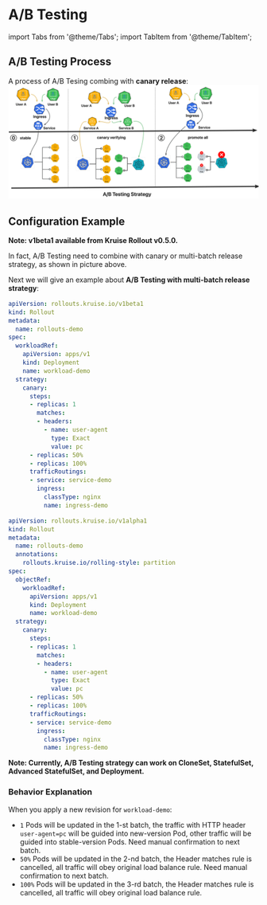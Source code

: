 # A/B Testing

import Tabs from '@theme/Tabs';
import TabItem from '@theme/TabItem';

## A/B Testing Process
A process of A/B Tesing combing with **canary release**:
![ab](../../static/img/rollouts/ab-testing.jpg)


## Configuration Example

**Note: v1beta1 available from Kruise Rollout v0.5.0.**

In fact, A/B Testing need to combine with canary or multi-batch release strategy, as shown in picture above.

Next we will give an example about **A/B Testing with multi-batch release strategy**:

<Tabs>
  <TabItem value="v1beta1" label="v1beta1" default>

```YAML
apiVersion: rollouts.kruise.io/v1beta1
kind: Rollout
metadata:
  name: rollouts-demo
spec:
  workloadRef:
    apiVersion: apps/v1
    kind: Deployment
    name: workload-demo
  strategy:
    canary:
      steps:
      - replicas: 1
        matches:
        - headers:
          - name: user-agent
            type: Exact
            value: pc
      - replicas: 50%
      - replicas: 100%
      trafficRoutings:
      - service: service-demo
        ingress:
          classType: nginx
          name: ingress-demo
```

  </TabItem>
  <TabItem value="v1alpha1" label="v1alpha1">

```YAML
apiVersion: rollouts.kruise.io/v1alpha1
kind: Rollout
metadata:
  name: rollouts-demo
  annotations:
    rollouts.kruise.io/rolling-style: partition
spec:
  objectRef:
    workloadRef:
      apiVersion: apps/v1
      kind: Deployment
      name: workload-demo
  strategy:
    canary:
      steps:
      - replicas: 1
        matches:
        - headers:
          - name: user-agent
            type: Exact
            value: pc
      - replicas: 50%
      - replicas: 100%
      trafficRoutings:
      - service: service-demo
        ingress:
          classType: nginx
          name: ingress-demo
```

  </TabItem>
</Tabs>

**Note: Currently, A/B Testing strategy can work on CloneSet, StatefulSet, Advanced StatefulSet, and Deployment.**

### Behavior Explanation

When you apply a new revision for `workload-demo`:
- `1` Pods will be updated in the 1-st batch, the traffic with HTTP header `user-agent=pc` will be guided into new-version Pod, other traffic will be guided into stable-version Pods. Need manual confirmation to next batch.
- `50%` Pods will be updated in the 2-nd batch, the Header matches rule is cancelled, all traffic will obey original load balance rule. Need manual confirmation to next batch.
- `100%` Pods will be updated in the 3-rd batch, the Header matches rule is cancelled, all traffic will obey original load balance rule.
